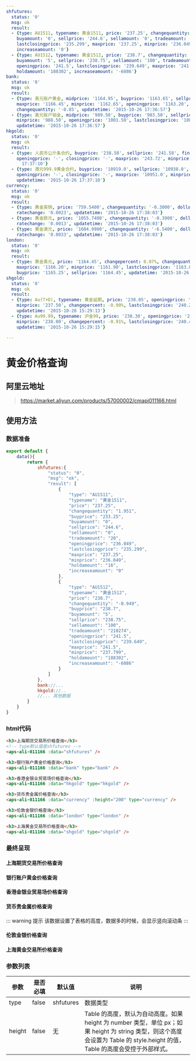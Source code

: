 ```yaml
---
shfutures:
  status: '0'
  msg: ok
  result:
  - {type: AU1511, typename: 黄金1511, price: '237.25', changequantity: '1.951', buyprice: '233.25',
    buyamount: '0', sellprice: '244.6', sellamount: '0', tradeamount: '20', openingprice: '236.049',
    lastclosingprice: '235.299', maxprice: '237.25', minprice: '236.049', holdamount: '16',
    increaseamount: '0'}
  - {type: AU1512, typename: 黄金1512, price: '238.7', changequantity: '-0.949', buyprice: '238.7',
    buyamount: '5', sellprice: '238.75', sellamount: '100', tradeamount: '210274',
    openingprice: '241.5', lastclosingprice: '239.649', maxprice: '241.5', minprice: '237.799',
    holdamount: '188302', increaseamount: '-6086'}
bank:
  status: '0'
  msg: ok
  result:
  - {type: 美元账户黄金, midprice: '1164.95', buyprice: '1163.65', sellprice: '1166.25',
    maxprice: '1166.45', minprice: '1162.65', openingprice: '1163.20', lastclosingprice: '1164.50',
    changequantity: '-0.85', updatetime: '2015-10-26 17:36:57'}
  - {type: 美元账户铂金, midprice: '989.50', buyprice: '983.50', sellprice: '995.50', maxprice: '1004.50',
    minprice: '988.50', openingprice: '1001.50', lastclosingprice: '1001.30', changequantity: '-17.80',
    updatetime: '2015-10-26 17:36:57'}
hkgold:
  status: '0'
  msg: ok
  result:
  - {type: 人民币公斤条合约, buyprice: '238.58', sellprice: '241.58', finalprice: '240.06',
    openingprice: '-', closingprice: '-', maxprice: '243.72', minprice: '236.4', updatetime: '2015-10-26
      17:37:10'}
  - {type: 港元999.9黄金合约, buyprice: '10919.0', sellprice: '10938.0', finalprice: '10926.25',
    openingprice: '-', closingprice: '-', maxprice: '10951.0', minprice: '10889.0',
    updatetime: '2015-10-26 17:37:10'}
currency:
  status: '0'
  msg: ok
  result:
  - {type: 黄金英镑, price: '759.5400', changequantity: '-0.3000', dollarrate: '1.5334',
    ratechange: '0.0023', updatetime: '2015-10-26 17:38:03'}
  - {type: 黄金欧元, price: '1055.7400', changequantity: '-0.3900', dollarrate: '1.1031',
    ratechange: '0.0013', updatetime: '2015-10-26 17:38:03'}
  - {type: 黄金澳元, price: '1604.9900', changequantity: '-6.5400', dollarrate: '0.7253',
    ratechange: '0.0033', updatetime: '2015-10-26 17:38:03'}
london:
  status: '0'
  msg: ok
  result:
  - {type: 黄金美元, price: '1164.45', changepercent: 0.07%, changequantity: '0.59', openingprice: '1163.66',
    maxprice: '1166.20', minprice: '1161.90', lastclosingprice: '1163.86', amplitude: '0.37',
    buyprice: '1165.25', sellprice: '1164.45', updatetime: '2015-10-26 17:30:00'}
shgold:
  status: '0'
  msg: ok
  result:
  - {type: Au(T+D), typename: 黄金延期, price: '238.05', openingprice: '241.00', maxprice: '241.50',
    minprice: '237.50', changepercent: -0.90%, lastclosingprice: '240.22', tradeamount: '45998.0000',
    updatetime: '2015-10-26 15:29:13'}
  - {type: Au99.99, typename: 沪金99, price: '238.30', openingprice: '241.48', maxprice: '241.48',
    minprice: '238.00', changepercent: -0.91%, lastclosingprice: '240.49', tradeamount: '25400.9800',
    updatetime: '2015-10-26 15:29:15'}

---
```

# 黄金价格查询

## 阿里云地址
> https://market.aliyun.com/products/57000002/cmapi011166.html

## 使用方法

### 数据准备

```js
export default {
    data(){
        return {
            shfutures:{
                "status": "0",
                "msg": "ok",
                "result": [
                    {
                        "type": "AU1511",
                        "typename": "黄金1511",
                        "price": "237.25",
                        "changequantity": "1.951",
                        "buyprice": "233.25",
                        "buyamount": "0",
                        "sellprice": "244.6",
                        "sellamount": "0",
                        "tradeamount": "20",
                        "openingprice": "236.049",
                        "lastclosingprice": "235.299",
                        "maxprice": "237.25",
                        "minprice": "236.049",
                        "holdamount": "16",
                        "increaseamount": "0"
                    },
                    {
                        "type": "AU1512",
                        "typename": "黄金1512",
                        "price": "238.7",
                        "changequantity": "-0.949",
                        "buyprice": "238.7",
                        "buyamount": "5",
                        "sellprice": "238.75",
                        "sellamount": "100",
                        "tradeamount": "210274",
                        "openingprice": "241.5",
                        "lastclosingprice": "239.649",
                        "maxprice": "241.5",
                        "minprice": "237.799",
                        "holdamount": "188302",
                        "increaseamount": "-6086"
                    }
                ]
            },
            bank://... 
            hkgold://..
            //... 其他数据
        }
    }
}
```

### html代码

```html
<h3>上海期货交易所价格查询</h3>
<!-- type默认值是shfutures -->
<aps-ali-011166 :data="shfutures" />

<h3>银行账户黄金价格查询</h3>
<aps-ali-011166 :data="bank" type="bank" />

<h3>香港金银业贸易场价格查询</h3>
<aps-ali-011166 :data="hkgold" type="hkgold" />

<h3>货币贵金属价格查询</h3>
<aps-ali-011166 :data="currency" :height="200" type="currency" />

<h3>伦敦金银价格查询</h3>
<aps-ali-011166 :data="london" type="london" />

<h3>上海黄金交易所价格查询</h3>
<aps-ali-011166 :data="shgold" type="shgold" />
```

### 最终呈现

#### 上海期货交易所价格查询
<aps-ali-011166 :data="$frontmatter.shfutures"  class="mt-10"/>


#### 银行账户黄金价格查询
<aps-ali-011166 :data="$frontmatter.bank" type="bank"   class="mt-10"/>

#### 香港金银业贸易场价格查询
<aps-ali-011166 :data="$frontmatter.hkgold" type="hkgold"   class="mt-10"/>

#### 货币贵金属价格查询
::: warning 提示
该数据设置了表格的高度，数据多的时候，会显示竖向滚动条
:::
<aps-ali-011166 :data="$frontmatter.currency" type="currency" :height="200"  class="mt-10"/>

#### 伦敦金银价格查询
<aps-ali-011166 :data="$frontmatter.london" type="london"   class="mt-10"/>

#### 上海黄金交易所价格查询
<aps-ali-011166 :data="$frontmatter.shgold" type="shgold"   class="mt-10"/>


### 参数列表

   
|参数| 是否必填| 默认值| 说明 |
|---|---|---|---|
|type |false| shfutures | 数据类型|
|height|false| 无 | Table 的高度，默认为自动高度。如果 height 为 number 类型，单位 px；如果 height 为 string 类型，则这个高度会设置为 Table 的 style.height 的值，Table 的高度会受控于外部样式。	|

<style>
table{
    margin:0;
    border-collapse: collapse;
}
thead {
    display: table-header-group;
    vertical-align: middle;
    border-color: inherit;
}
</style>